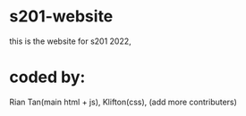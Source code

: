 # s201-website
this is the website for s201 2022,
# coded by:
Rian Tan(main html + js), Klifton(css), (add more contributers)
